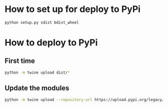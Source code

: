 # How to set up for deploy to PyPi

```bash
python setup.py sdist bdist_wheel
```

# How to deploy to PyPi

## First time

```bash
python -m twine upload dist/*
```

## Update the modules

```bash
python -m twine upload --repository-url https://upload.pypi.org/legacy/ dist/*
```
